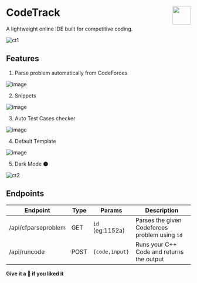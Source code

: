 # CodeTrack <img src="https://user-images.githubusercontent.com/19583729/117125699-82cc9c80-adb7-11eb-936e-f709fc2e9769.png" align="right" height=50/>

A lightweight online IDE built for competitive coding.

![ct1](https://user-images.githubusercontent.com/19583729/117126598-99272800-adb8-11eb-9de7-0157f913ec67.png)


## Features 

1) Parse problem automatically from CodeForces

![image](https://user-images.githubusercontent.com/19583729/117128437-05a32680-adbb-11eb-8bfe-8d91f9dfe37b.png)


2) Snippets

![image](https://user-images.githubusercontent.com/19583729/117128512-24092200-adbb-11eb-90d4-3329bd4ac2fd.png)

3) Auto Test Cases checker

![image](https://user-images.githubusercontent.com/19583729/117128556-34b99800-adbb-11eb-8094-685bfff33878.png)

4) Default Template

![image](https://user-images.githubusercontent.com/19583729/117128834-8c580380-adbb-11eb-8e7f-2c095907ea28.png)


5) Dark Mode 🌑

![ct2](https://user-images.githubusercontent.com/19583729/117126603-9a585500-adb8-11eb-9ba3-30a0c037fb8c.png)


## Endpoints
| Endpoint           | Type |Params | Description                                |
|--------------------|------|-------|--------------------------------------------|
| /api/cfparseproblem | GET  |`id` (eg:1152a) |Parses the given Codeforces problem using `id`|
| /api/runcode        | POST | `{code,input}` |Runs your C++ Code and returns the output|

**Give it a 🌟 if you liked it**

